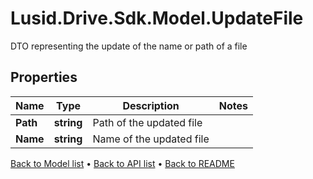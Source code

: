 # Lusid.Drive.Sdk.Model.UpdateFile
DTO representing the update of the name or path of a file

## Properties

Name | Type | Description | Notes
------------ | ------------- | ------------- | -------------
**Path** | **string** | Path of the updated file | 
**Name** | **string** | Name of the updated file | 

[Back to Model list](../README.md#documentation-for-models) &#8226; [Back to API list](../README.md#documentation-for-api-endpoints) &#8226; [Back to README](../README.md)

